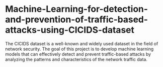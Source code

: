 # Machine-Learning-for-detection-and-prevention-of-traffic-based-attacks-using-CICIDS-dataset
The CICIDS dataset is a well-known and widely used dataset in the field of network security. The goal of this project is to develop machine learning models that can effectively detect and prevent traffic-based attacks by analyzing the patterns and characteristics of the network traffic data. 
